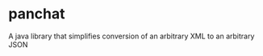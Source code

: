 panchat
=======

A java library that simplifies conversion of an arbitrary XML to an arbitrary JSON 
